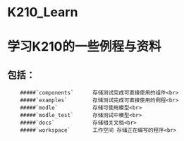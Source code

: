 # K210_Learn
学习K210的一些例程与资料
=====================

包括：
-------
        #####`components`      存储测试完成可直接使用的组件<br>
        #####`examples`        存储测试完成可直接使用的例程<br>
        #####`modle`           存储可使用模型<br>
        #####`modle_test`      存储测试中模型<br>
        #####`docs`            存储相关文档<br>
        #####`workspace`       工作空间 存储正在编写的程序<br>

